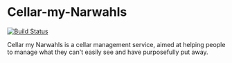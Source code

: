# Cellar-my-Narwahls

[![Build Status](https://travis-ci.org/sschadwick/Cellar-my-Narwahls.svg)](https://travis-ci.org/sschadwick/Cellar-my-Narwahls)

Cellar my Narwahls is a cellar management service, aimed at helping people to manage what they can't easily see and have purposefully put away.
